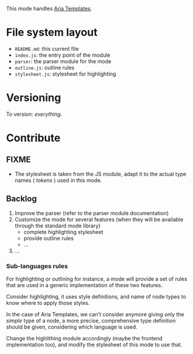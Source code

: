 This mode handles [Aria Templates](http://ariatemplates.com).

# File system layout

* `README.md`: this current file
* `index.js`: the entry point of the module
* `parser`: the parser module for the mode
* `outline.js`: outline rules
* `stylesheet.js`: stylesheet for highlighting

# Versioning

To version: _everything_.

# Contribute

## FIXME

* The stylesheet is taken from the JS module, adapt it to the actual type names ( _tokens_ ) used in this mode.

## Backlog

1. Improve the parser (refer to the parser module documentation)
1. Customize the mode for several features (when they will be available through the standard mode library)
	* complete highlighting stylesheet
	* provide outline rules
	* ...
1. ...

### Sub-languages rules

For highlighting or outlining for instance, a mode will provide a set of rules that are used in a generic implementation of these two features.

Consider highlighting, it uses style definitions, and name of node types to know where to apply those styles.

In the case of Aria Templates, we can't consider anymore giving only the _simple_ type of a node, a more precise, comprehensive type definition should be given, considering which language is used.

Change the highlithing module accordingly (maybe the frontend implementation too), and modify the stylesheet of this mode to use that.
